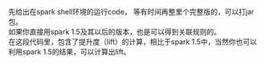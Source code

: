 先给出在spark shell环境的运行code， 等有时间再整里个完整版的，可以打jar包。  
如果你直接用spark 1.5及其以后的版本，也是可以得到关联规则的。  
在这段代码里，包含了提升度（lift）的计算，相比于spark 1.5中，当然你也可以利用spark 1.5的结果，可以计算出lift。
